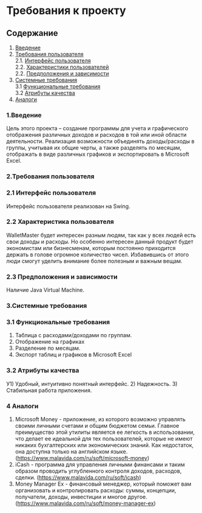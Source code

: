 # Требования к проекту

## Содержание
1. [Введение](#1)
2. [Требования пользователя](#2) <br>
  2.1. [Интерфейс пользователя](#2.1) <br>
  2.2. [Характеристики пользователей](#2.2) <br>
  2.2. [Предположения и зависимости](#2.3) <br>
3. [Системные требования](#3) <br>
  3.1 [Функциональные требования](#3.1) <br>
  3.2 [Атрибуты качества](#3.2) <br>
4. [Аналоги](#4) <br>

### 1.Введение<a name="1"></a>
	
  Цель этого проекта – создание программы для учета и графического отображения различных доходов и расходов в той или иной области деятельности. Реализация возможности объединять доходы/расходы в группы, учитывая их общие черты, а также разделять по месяцам, отображать в виде различных графиков и экспортировать в Microsoft Excel.
  
### 2.Требования пользователя<a name="2"></a>
### 2.1 Интерфейс пользователя<a name="2.1"></a>
Интерфейс пользователя реализован на Swing. 

### 2.2 Характеристика пользователя<a name="2.2"></a>
  WalletMaster будет интересен разным людям, так как у всех людей есть свои доходы и расходы. Но особенно интересен данный продукт будет экономистам или бизнесменам, которым постоянно приходится держать в голове огромное количество чисел. Избавившись от этого люди смогут уделить внимание более полезным и важным вещам.
  
### 2.3 Предположения и зависимости<a name="2.3"></a>
  Наличие Java Virtual Machine.

### 3.Системные требования<a name="3"></a>
### 3.1 Функциональные требования<a name="3.1"></a>
1) Таблица с расходами/доходами по группам.
2) Отображение на графиках
3) Разделение по месяцам.
4) Экспорт таблиц и графиков в Microsoft Excel

### 3.2 Атрибуты качества<a name="3.2"></a>

У1) Удобный, интуитивно понятный интерфейс.
2) Надежность.
3) Стабильная работа приложения.
  
### 4 Аналоги<a name="4"></a>
1.	Microsoft Money - приложение, из которого возможно управлять своими личными счетами и общим бюджетом семьи. Главное преимущество этой утилиты является ее легкость в использовании, что делает ее идеальной для тех пользователей, которые не имеют никаких бухгалтерских или экономических знаний. Как недостаток, она доступна только на английском языке.(https://www.malavida.com/ru/soft/microsoft-money)
2.	iCash - программа для управления личными финансами и таким образом проводить углубленного контроля доходов, расходов, сделки. (https://www.malavida.com/ru/soft/icash)
3.	Money Manager Ex - финансовый менеджер, который поможет вам организовать и контролировать расходы: суммы, концепции, получатели, доходы, инвестиции и многое другое. (https://www.malavida.com/ru/soft/money-manager-ex)

